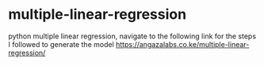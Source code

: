 # multiple-linear-regression
python multiple linear regression, navigate to the following link for the steps I followed to generate the model
https://angazalabs.co.ke/multiple-linear-regression/

